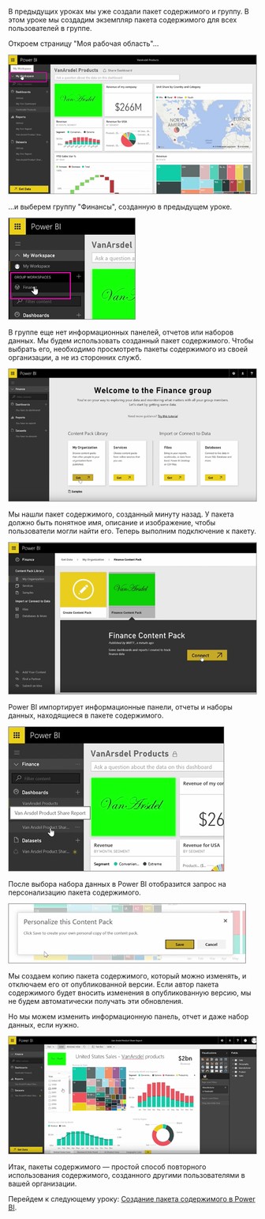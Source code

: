 В предыдущих уроках мы уже создали пакет содержимого и группу. В этом уроке мы создадим экземпляр пакета содержимого для всех пользователей в группе.

Откроем страницу "Моя рабочая область"…

![Совместное использование и сотрудничество в Power BI](./media/6-3-use-content-packs/pbi_learn06_03myworkspace.png)

…и выберем группу "Финансы", созданную в предыдущем уроке.

![Совместное использование и сотрудничество в Power BI](./media/6-3-use-content-packs/pbi_learn06_03switch2group.png)

В группе еще нет информационных панелей, отчетов или наборов данных. Мы будем использовать созданный пакет содержимого. Чтобы выбрать его, необходимо просмотреть пакеты содержимого из своей организации, а не из сторонних служб.

![Совместное использование и сотрудничество в Power BI](./media/6-3-use-content-packs/pbi_learn06_03myorgcontpk.png)

Мы нашли пакет содержимого, созданный минуту назад. У пакета должно быть понятное имя, описание и изображение, чтобы пользователи могли найти его. Теперь выполним подключение к пакету.

![Совместное использование и сотрудничество в Power BI](./media/6-3-use-content-packs/pbi_learn06_03contgallry.png)

Power BI импортирует информационные панели, отчеты и наборы данных, находящиеся в пакете содержимого.

![Совместное использование и сотрудничество в Power BI](./media/6-3-use-content-packs/pbi_learn06_03added2group.png)

После выбора набора данных в Power BI отобразится запрос на персонализацию пакета содержимого.

![Совместное использование и сотрудничество в Power BI](./media/6-3-use-content-packs/pbi_learn06_03personalize.png)

Мы создаем копию пакета содержимого, который можно изменять, и отключаем его от опубликованной версии. Если автор пакета содержимого будет вносить изменения в опубликованную версию, мы не будем автоматически получать эти обновления.

Но мы можем изменить информационную панель, отчет и даже набор данных, если нужно.

![Совместное использование и сотрудничество в Power BI](./media/6-3-use-content-packs/pbi_learn06_03editreport.png)

Итак, пакеты содержимого — простой способ повторного использования содержимого, созданного другими пользователями в вашей организации.

Перейдем к следующему уроку: [Создание пакета содержимого в Power BI](6-4-update-content-pack.md).

